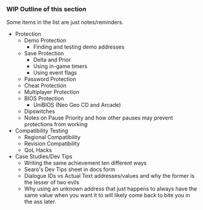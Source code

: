 ### WIP Outline of this section
Some items in the list are just notes/reminders. 

- Protection
    - Demo Protection
        - Finding and testing demo addresses
    - Save Protection
        - Delta and Prior
        - Using in-game timers
        - Using event flags
    - Password Protection
    - Cheat Protection
    - Multiplayer Protection
    - BIOS Protection
        - UniBIOS (Neo Geo CD and Arcade)
    - Dipswitches
    - Notes on Pause Priority and how other pauses may prevent protections from working
- Compatibility Testing
    - Regional Compatibility
    - Revision Compatibility
    - QoL Hacks
- Case Studies/Dev Tips
    - Writing the same achievement ten different ways
    - Searo's Dev Tips sheet in docs form
    - Dialogue IDs vs Actual Text addresses/values and why the former is the lesser of two evils
    - Why using an unknown address that just happens to always have the same value when you want it to will likely come back to bite you in the ass later.